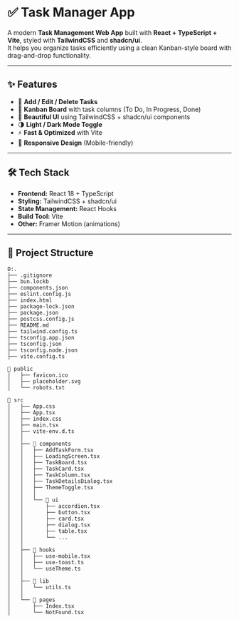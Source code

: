 # ✅ Task Manager App

A modern **Task Management Web App** built with **React + TypeScript + Vite**, styled with **TailwindCSS** and **shadcn/ui**.  
It helps you organize tasks efficiently using a clean Kanban-style board with drag-and-drop functionality.

---

## ✨ Features

- 📌 **Add / Edit / Delete Tasks**
- 📂 **Kanban Board** with task columns (To Do, In Progress, Done)
- 🎨 **Beautiful UI** using TailwindCSS + shadcn/ui components
- 🌗 **Light / Dark Mode Toggle**
- ⚡ **Fast & Optimized** with Vite
- 📱 **Responsive Design** (Mobile-friendly)

---

## 🛠️ Tech Stack

- **Frontend:** React 18 + TypeScript  
- **Styling:** TailwindCSS + shadcn/ui  
- **State Management:** React Hooks  
- **Build Tool:** Vite  
- **Other:** Framer Motion (animations)  

---


## 📂 Project Structure

```plaintext
D:.
├── .gitignore
├── bun.lockb
├── components.json
├── eslint.config.js
├── index.html
├── package-lock.json
├── package.json
├── postcss.config.js
├── README.md
├── tailwind.config.ts
├── tsconfig.app.json
├── tsconfig.json
├── tsconfig.node.json
├── vite.config.ts

📂 public
│   ├── favicon.ico
│   ├── placeholder.svg
│   └── robots.txt

📂 src
│   ├── App.css
│   ├── App.tsx
│   ├── index.css
│   ├── main.tsx
│   ├── vite-env.d.ts
│   │
│   ├── 📂 components
│   │   ├── AddTaskForm.tsx
│   │   ├── LoadingScreen.tsx
│   │   ├── TaskBoard.tsx
│   │   ├── TaskCard.tsx
│   │   ├── TaskColumn.tsx
│   │   ├── TaskDetailsDialog.tsx
│   │   ├── ThemeToggle.tsx
│   │   │
│   │   └── 📂 ui
│   │       ├── accordion.tsx
│   │       ├── button.tsx
│   │       ├── card.tsx
│   │       ├── dialog.tsx
│   │       ├── table.tsx
│   │       └── ...
│   │
│   ├── 📂 hooks
│   │   ├── use-mobile.tsx
│   │   ├── use-toast.ts
│   │   └── useTheme.ts
│   │
│   ├── 📂 lib
│   │   └── utils.ts
│   │
│   └── 📂 pages
│       ├── Index.tsx
│       └── NotFound.tsx
